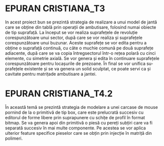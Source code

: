 # EPURAN CRISTIANA_T3 
In acest proiect bun se prezintă strategia de realizare a unui model de jantă care se obține din tablă
prin operații de ambutisare, folosind numai obiecte de tip suprafață. La început se vor realiza suprafețele de revoluție corespunzătoare unui sector, după care se vor realiza și suprafețele corespunzătoare unui buzunar. Aceste suprafețe se vor edita pentru a obține o suprafață continuă, cu câte o muchie comună  pe două suprafețe adiacente, după care se va copia întregsectorul într-o rețea polară cu cinci elemente, cu simetrie axială. Se vor genera și edita în continuare suprafețele corespunzătoare pentru locașurile de prezoane. În final se vor unifica su-prafețele existente și se va genera un solid sculptat, ce poate servi ca și cavitate pentru matrițade ambutisare a jantei.

# EPURAN CRISTIANA_T4.2
În această temă se prezintă strategia de modelare a unei carcase de mouse pornind de la o primitivă de tip box, care este prelucrată succesiv cu editorul de forme libere prin suprapunere cu schițe de profil în format bitmap. Se va genera apoi din primitivă o piesă cu pereți subțiri care va fi separată succesiv în mai multe componente. Pe acestea se vor aplica ulterior feature specifice pieselor care se obțin prin injecție în matriță din polimeri.

